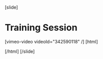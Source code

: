 [slide]
# Training Session

[vimeo-video videoId="342590118" /]
[html]
    <style>  
    .someCustomTrackSection{
     text-decoration: underline;
     color: #ffa000;
    }
  </style>
  <script>
    window.onhashchange = function() { 
      let previouslySelectedElement = document.querySelector(".someCustomTrackSection");
      if (previouslySelectedElement) {
         previouslySelectedElement.classList.remove("someCustomTrackSection");
      }
      let urlId = window.location.hash;
      console.log(urlId);
      document.querySelector(`.lesson-navigation-section a.content-link[href="${urlId}"]`).classList.add("someCustomTrackSection");
    }
  </script>
[/html]
[/slide]
